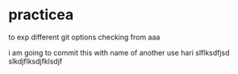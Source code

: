 # practicea
to exp different git options
checking from aaa

i am going to commit this with name of another use hari
slflksdfjsd
slkdjflksdjfklsdjf
